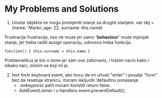 # My Problems and Solutions

1. Unutar objekta ne mogu promjeniti stanje sa drugim stanjem.
        var obj = {name: 'Marko',age: 22, surname: this.name}

Frustracije frustracije, ovo ne moze jer samo **'behaviour'** moze mjenjati stanje, jer treba raditi assign operaciju, odnosno treba funkcija.

    function() { this.surname = this.name }
Problematikus je bio u tome jer sam ovo zaboravio, i trazim nacin kako i nikako naci, mislim se koji mi je.

2. text form keyboard event, ako hocu da mi uhvati "enter" i posalje "form" bez da resetuje stranicu, moram iskljuciti 'defaultno ponasanje.
	* .onkeypress path moram koristiti 
            return false.
	* AddEventListner i u handleru 
            event.preventDefault();

